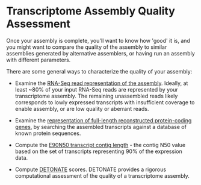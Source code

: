 # Transcriptome Assembly Quality Assessment

Once your assembly is complete, you'll want to know how 'good' it is, and you might want to compare the quality of the assembly to similar assemblies generated by alternative assemblers, or having run an assembly with different parameters.

There are some general ways to characterize the quality of your assembly:

*  Examine the [RNA-Seq read representation of the assembly](RNA-Seq-Read-Representation-by-Trinity-Assembly). Ideally, at least ~80% of your input RNA-Seq reads are represented by your transcriptome assembly.  The remaining unassembled reads likely corresponds to lowly expressed transcripts with insufficient coverage to enable assembly, or are low quality or aberrant reads.

*   Examine the [representation of full-length reconstructed protein-coding genes](Counting-Full-Length-Trinity-Transcripts), by searching the assembled transcripts against a database of known protein sequences.

*   Compute the [E90N50 transcript contig length](Transcriptome-Contig-Nx-and-ExN50-stats) - the contig N50 value based on the set of transcripts representing 90% of the expression data.

*   Compute [DETONATE](http://deweylab.biostat.wisc.edu/detonate/) scores.  DETONATE provides a rigorous computational assessment of the quality of a transcriptome assembly.